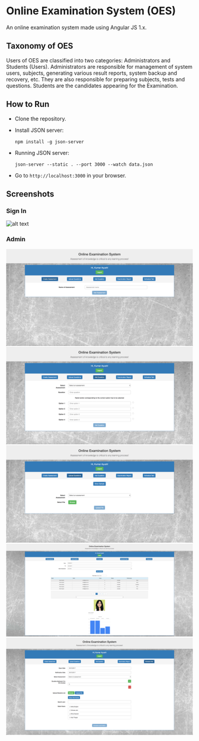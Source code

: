 # Online Examination System (OES)
An online examination system made using Angular JS 1.x. 

## Taxonomy of OES
Users of OES are classified into two categories: Administrators and Students (Users). Administrators are responsible for management of system users, subjects, generating various result reports, system backup and recovery, etc. They are also responsible for preparing subjects, tests and questions. Students are the candidates appearing for the Examination.

How to Run
-------------------
* Clone the repository.

* Install JSON server:

  ```
  npm install -g json-server
  ```

* Running JSON server:
  ```
  json-server --static . --port 3000 --watch data.json
  ```

* Go to ```http://localhost:3000``` in your browser.


## Screenshots

### Sign In
![alt text](screenshots/SignIn.png "Sign In Page")

### Admin
![alt text](screenshots/CreateAssessment.png "Create Assessment") ![alt text](screenshots/AddQuestion.png "Add Question")
![alt text](screenshots/UploadQuestions.png "Upload Questions") ![alt text](screenshots/Report.png "Examination Report")
![alt text](screenshots/Schedule.png "Schedule Examination")

